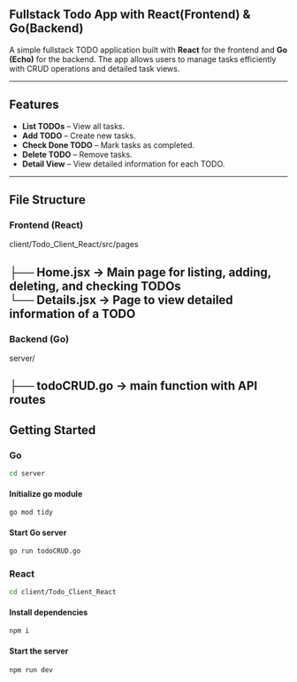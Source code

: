 ## Fullstack Todo App with React(Frontend) & Go(Backend)

A simple fullstack TODO application built with **React** for the frontend and **Go (Echo)** for the backend. The app allows users to manage tasks efficiently with CRUD operations and detailed task views.

---

## Features

- **List TODOs** – View all tasks.
- **Add TODO** – Create new tasks.
- **Check Done TODO** – Mark tasks as completed.
- **Delete TODO** – Remove tasks.
- **Detail View** – View detailed information for each TODO.

---

## File Structure

### Frontend (React)
client/Todo_Client_React/src/pages

├── Home.jsx       -> Main page for listing, adding, deleting, and checking TODOs <br>
└── Details.jsx    -> Page to view detailed information of a TODO
---
### Backend (Go)
server/

├── todoCRUD.go -> main function with API routes
---
## Getting Started

### Go
```bash
cd server
```

#### Initialize go module
```bash
go mod tidy
```

#### Start Go server
```bash
go run todoCRUD.go
```

### React
```bash
cd client/Todo_Client_React
```
#### Install dependencies
```bash
npm i
```
#### Start the server
```bash
npm run dev
```
